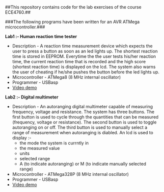 ##This repository contains code for the lab exercises of the course ECE4760.##

###The following programs have been written for an AVR ATMega microcontroller.###


**Lab1 :- Human reaction time tester**
  * Description - A reaction time measurement device which expects the user to press a button as soon as an led lights up. The shortest reaction time is stored in EEPROM. Everytime the the user tests his/her reaction time, the current reaction time that is recorded and the high score (shortest reaction time) is displayed on the lcd. The system also warns the user of cheating if he/she pushes the button before the led lights up. 
  * Microcontroller - ATMega8 (8 MHz internal oscillator)
  * Programmer - USBasp
  * [Video demo](https://www.youtube.com/watch?v=nKClmKczyAs)


**Lab2 :- Digital multimeter**
  * Description - An autoranging digital multimeter capable of measuring frequency, voltage and resistance. The system has three buttons. The first button is used to cycle through the quantities that can be measured (frequency, voltage or resistance). The second button is used to toggle autoranging on or off. The third button is used to manually select a range of measurement when autoranging is diabled. An lcd is used to display :-
    * the mode the system is currntly in 
    * the measured value
    * units
    * selected range
    * A (to indicate autoranging) or M (to indicate manually selected range)
  * Microcontroller - ATMega328P (8 MHz internal oscillator)
  * Programmer - USBasp
  * [Video demo](https://www.youtube.com/watch?v=QhZsdq6Vz5E)
